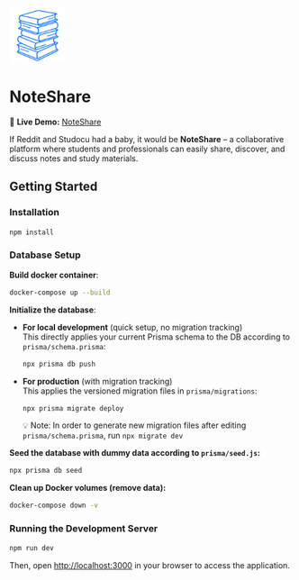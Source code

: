 <img src="public/icon9.png" height="100" width="100"></img>

# NoteShare

🔗 **Live Demo:** [NoteShare](https://sharemynotes.vercel.app)

If Reddit and Studocu had a baby, it would be **NoteShare** – a collaborative platform where students and professionals can easily share, discover, and discuss notes and study materials.

## Getting Started

### Installation

```bash
npm install
```

### Database Setup

**Build docker container**:

```bash
docker-compose up --build
```

**Initialize the database**:

- **For local development** (quick setup, no migration tracking)  
  This directly applies your current Prisma schema to the DB according to `prisma/schema.prisma`:

  ```bash
  npx prisma db push
  ```

- **For production** (with migration tracking)  
  This applies the versioned migration files in `prisma/migrations`:
  ```bash
  npx prisma migrate deploy
  ```
  💡 Note: In order to generate new migration files after editing `prisma/schema.prisma`, run `npx migrate dev`

**Seed the database with dummy data according to `prisma/seed.js`:**

```bash
npx prisma db seed
```

**Clean up Docker volumes (remove data):**

```bash
docker-compose down -v
```

### Running the Development Server

```bash
npm run dev
```

Then, open [http://localhost:3000](http://localhost:3000) in your browser to access the application.
